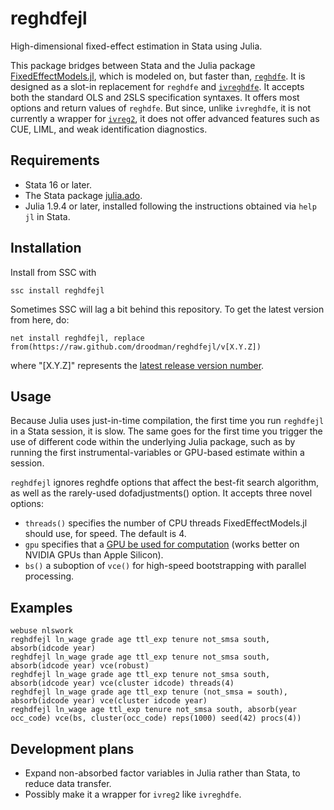 # reghdfejl
High-dimensional fixed-effect estimation in Stata using Julia.

This package bridges between Stata and the Julia package [FixedEffectModels.jl](https://github.com/FixedEffects/FixedEffectModels.jl), which is modeled on, but faster than, [`reghdfe`](https://github.com/sergiocorreia/reghdfe). It is designed as a slot-in replacement for `reghdfe` and [`ivreghdfe`](https://github.com/sergiocorreia/ivreghdfe). It accepts both the standard OLS and 2SLS specification syntaxes. It offers most options and return values of `reghdfe`. But since, unlike `ivreghdfe`, it is not currently a wrapper for [`ivreg2`](https://ideas.repec.org/c/boc/bocode/s425401.html), it does not offer advanced features such as CUE, LIML, and weak identification diagnostics.

## Requirements
* Stata 16 or later.
* The Stata package [julia.ado](https://github.com/droodman/julia.ado).
* Julia 1.9.4 or later, installed following the instructions obtained via `help jl` in Stata.

## Installation
Install from SSC with
```
ssc install reghdfejl
```
Sometimes SSC will lag a bit behind this repository. To get the latest version from here, do:
```
net install reghdfejl, replace from(https://raw.github.com/droodman/reghdfejl/v[X.Y.Z])
```
where "[X.Y.Z]" represents the [latest release version number](https://github.com/droodman/reghdfejl/releases).


## Usage
Because Julia uses just-in-time compilation, the first time you run `reghdfejl` in a Stata session, it is slow. The same goes for the first time you trigger the use of different code within the underlying Julia package, such as by running the first instrumental-variables or GPU-based estimate within a session.

`reghdfejl` ignores reghdfe options that affect the best-fit search algorithm, as well as the rarely-used dofadjustments() option. It accepts three novel options:
* `threads()` specifies the number of CPU threads FixedEffectModels.jl should use, for speed. The default is 4.
* `gpu` specifies that a [GPU be used for computation](https://github.com/FixedEffects/FixedEffectModels.jl#nvidia-gpu) (works better on NVIDIA GPUs than Apple Silicon).
* `bs()` a suboption of `vce()` for high-speed bootstrapping with parallel processing.

## Examples
```
webuse nlswork
reghdfejl ln_wage grade age ttl_exp tenure not_smsa south, absorb(idcode year)
reghdfejl ln_wage grade age ttl_exp tenure not_smsa south, absorb(idcode year) vce(robust)
reghdfejl ln_wage grade age ttl_exp tenure not_smsa south, absorb(idcode year) vce(cluster idcode) threads(4)
reghdfejl ln_wage grade age ttl_exp tenure (not_smsa = south), absorb(idcode year) vce(cluster idcode year)
reghdfejl ln_wage age ttl_exp tenure not_smsa south, absorb(year occ_code) vce(bs, cluster(occ_code) reps(1000) seed(42) procs(4))

```

## Development plans
* Expand non-absorbed factor variables in Julia rather than Stata, to reduce data transfer.
* Possibly make it a wrapper for `ivreg2` like `ivreghdfe`.

